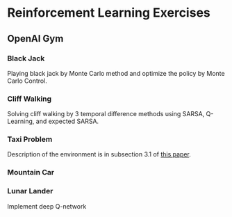 # Reinforcement Learning Exercises

## OpenAI Gym
### Black Jack
Playing black jack by Monte Carlo method and optimize the policy by Monte Carlo Control.

### Cliff Walking
Solving cliff walking by 3 temporal difference methods using SARSA, Q-Learning, and expected SARSA.

### Taxi Problem
Description of the environment is in subsection 3.1 of [this paper](https://arxiv.org/pdf/cs/9905014.pdf).

### Mountain Car

### Lunar Lander
Implement deep Q-network